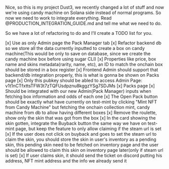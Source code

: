 Nice, so this is my project Dust3, we recently changed a lot of stuff and now we're using candy machine on Solana side instead of normal programs. So now we need to work to integrate everything. Read @PRODUCTION_INTEGRATION_GUIDE.md and tell me what we need to do.

So we have a lot of refactoring to do and I'll create a TODO list for you.

[x] Use as only Admin page the Pack Manager tab
    [x] Refactor backend db so we store all the data currently inputted to create a box on candy machine(This would be only to save on database, since we create the candy machine box before using sugar CLI) 
    [x] Properties like price, box name and skins metadata(rarity, name, etc), an ID to match the onchain box should be stored in a box register
    [x] Frontend Admin should support that backend/db integration properly, this is what is gonna be shown on Packs page 
[x] Only this pubkey should be abled to access Admin Page: v1t1nCTfxttsTFW3t7zTQFUsdpznu8kggzYSg7SDJMs
[x] Packs page
    [x] Should be integrated with our new Admin(Pack Manager) inputs when fetching box information and odds of each one
    [x] The Open Pack button should be exactly what have currently on test-mint by clicking "Mint NFT from Candy Machine" but fetching the onchain collection mint, candy machine from db to allow having different boxes
    [x] Remove the roulette, show only the skin that was got from the box
    [x] In the card showing the skin gotten, integrate the Buyback button the same way we have on test-mint page, but keep the feature to only allow claiming if the steam url is set
    [x] If the user does not click on buyback and goes to set the steam url to claim the skin, you should store the skin in user's inventory as a pending skin, this pending skin need to be fetched on inventory page and the user should be allowed to claim this skin on inventory page later(only if steam url is set)
    [x] If user claims skin, it should send the ticket on discord putting his address, NFT mint address and the info we already send it